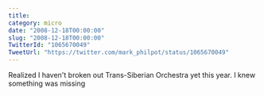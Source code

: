 ```yaml
---
title: 
category: micro
date: "2008-12-18T00:00:00"
slug: "2008-12-18T00:00:00"
TwitterId: "1065670049"
TweetUrl: "https://twitter.com/mark_philpot/status/1065670049"
---
```


Realized I haven't broken out Trans-Siberian Orchestra yet this year. I knew
something was missing
